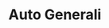 ---
title: "Auto Generali"
url: /ciudad-autonoma-de-buenos-aires/auto-generali-juramento/
shop: reparación de automóviles
---
